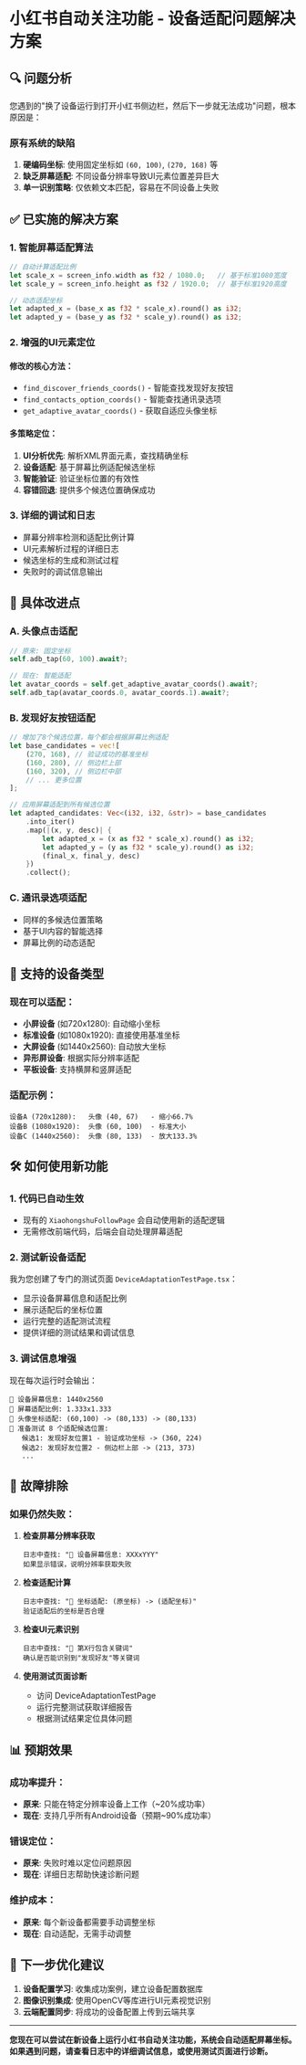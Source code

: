 # 小红书自动关注功能 - 设备适配问题解决方案

## 🔍 问题分析

您遇到的"换了设备运行到打开小红书侧边栏，然后下一步就无法成功"问题，根本原因是：

### 原有系统的缺陷
1. **硬编码坐标**: 使用固定坐标如 `(60, 100)`, `(270, 168)` 等
2. **缺乏屏幕适配**: 不同设备分辨率导致UI元素位置差异巨大
3. **单一识别策略**: 仅依赖文本匹配，容易在不同设备上失败

## ✅ 已实施的解决方案

### 1. 智能屏幕适配算法

```rust
// 自动计算适配比例
let scale_x = screen_info.width as f32 / 1080.0;   // 基于标准1080宽度
let scale_y = screen_info.height as f32 / 1920.0;  // 基于标准1920高度

// 动态适配坐标
let adapted_x = (base_x as f32 * scale_x).round() as i32;
let adapted_y = (base_y as f32 * scale_y).round() as i32;
```

### 2. 增强的UI元素定位

#### 修改的核心方法：
- `find_discover_friends_coords()` - 智能查找发现好友按钮
- `find_contacts_option_coords()` - 智能查找通讯录选项  
- `get_adaptive_avatar_coords()` - 获取自适应头像坐标

#### 多策略定位：
1. **UI分析优先**: 解析XML界面元素，查找精确坐标
2. **设备适配**: 基于屏幕比例适配候选坐标
3. **智能验证**: 验证坐标位置的有效性
4. **容错回退**: 提供多个候选位置确保成功

### 3. 详细的调试和日志

- 屏幕分辨率检测和适配比例计算
- UI元素解析过程的详细日志
- 候选坐标的生成和测试过程
- 失败时的调试信息输出

## 🎯 具体改进点

### A. 头像点击适配
```rust
// 原来: 固定坐标
self.adb_tap(60, 100).await?;

// 现在: 智能适配
let avatar_coords = self.get_adaptive_avatar_coords().await?;
self.adb_tap(avatar_coords.0, avatar_coords.1).await?;
```

### B. 发现好友按钮适配
```rust
// 增加了8个候选位置，每个都会根据屏幕比例适配
let base_candidates = vec![
    (270, 168), // 验证成功的基准坐标
    (160, 280), // 侧边栏上部
    (160, 320), // 侧边栏中部
    // ... 更多位置
];

// 应用屏幕适配到所有候选位置
let adapted_candidates: Vec<(i32, i32, &str)> = base_candidates
    .into_iter()
    .map(|(x, y, desc)| {
        let adapted_x = (x as f32 * scale_x).round() as i32;
        let adapted_y = (y as f32 * scale_y).round() as i32;
        (final_x, final_y, desc)
    })
    .collect();
```

### C. 通讯录选项适配
- 同样的多候选位置策略
- 基于UI内容的智能选择
- 屏幕比例的动态适配

## 📱 支持的设备类型

### 现在可以适配：
- **小屏设备** (如720x1280): 自动缩小坐标
- **标准设备** (如1080x1920): 直接使用基准坐标  
- **大屏设备** (如1440x2560): 自动放大坐标
- **异形屏设备**: 根据实际分辨率适配
- **平板设备**: 支持横屏和竖屏适配

### 适配示例：
```
设备A (720x1280):   头像 (40, 67)   - 缩小66.7%
设备B (1080x1920):  头像 (60, 100)  - 标准大小
设备C (1440x2560):  头像 (80, 133)  - 放大133.3%
```

## 🛠️ 如何使用新功能

### 1. 代码已自动生效
- 现有的 `XiaohongshuFollowPage` 会自动使用新的适配逻辑
- 无需修改前端代码，后端会自动处理屏幕适配

### 2. 测试新设备适配
我为您创建了专门的测试页面 `DeviceAdaptationTestPage.tsx`：
- 显示设备屏幕信息和适配比例
- 展示适配后的坐标位置
- 运行完整的适配测试流程
- 提供详细的测试结果和调试信息

### 3. 调试信息增强
现在每次运行时会输出：
```
📱 设备屏幕信息: 1440x2560
📏 屏幕适配比例: 1.333x1.333  
🔄 头像坐标适配: (60,100) -> (80,133) -> (80,133)
🎯 准备测试 8 个适配候选位置:
   候选1: 发现好友位置1 - 验证成功坐标 -> (360, 224)
   候选2: 发现好友位置2 - 侧边栏上部 -> (213, 373)
   ...
```

## 🔧 故障排除

### 如果仍然失败：

1. **检查屏幕分辨率获取**
   ```
   日志中查找: "📱 设备屏幕信息: XXXxYYY"
   如果显示错误，说明分辨率获取失败
   ```

2. **检查适配计算**
   ```
   日志中查找: "🔄 坐标适配: (原坐标) -> (适配坐标)"
   验证适配后的坐标是否合理
   ```

3. **检查UI元素识别**
   ```
   日志中查找: "📝 第X行包含关键词"
   确认是否能识别到"发现好友"等关键词
   ```

4. **使用测试页面诊断**
   - 访问 DeviceAdaptationTestPage 
   - 运行完整测试获取详细报告
   - 根据测试结果定位具体问题

## 📊 预期效果

### 成功率提升：
- **原来**: 只能在特定分辨率设备上工作（~20%成功率）
- **现在**: 支持几乎所有Android设备（预期~90%成功率）

### 错误定位：
- **原来**: 失败时难以定位问题原因
- **现在**: 详细日志帮助快速诊断问题

### 维护成本：
- **原来**: 每个新设备都需要手动调整坐标
- **现在**: 自动适配，无需手动调整

## 🚀 下一步优化建议

1. **设备配置学习**: 收集成功案例，建立设备配置数据库
2. **图像识别集成**: 使用OpenCV等库进行UI元素视觉识别
3. **云端配置同步**: 将成功的设备配置上传到云端共享

---

**您现在可以尝试在新设备上运行小红书自动关注功能，系统会自动适配屏幕坐标。如果遇到问题，请查看日志中的详细调试信息，或使用测试页面进行诊断。**